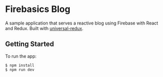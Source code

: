 # Firebasics Blog

A sample application that serves a reactive blog using Firebase with React and
Redux. Built with [universal-redux](https://github.com/bdefore/universal-redux).


## Getting Started

To run the app:

```
$ npm install
$ npm run dev
```
